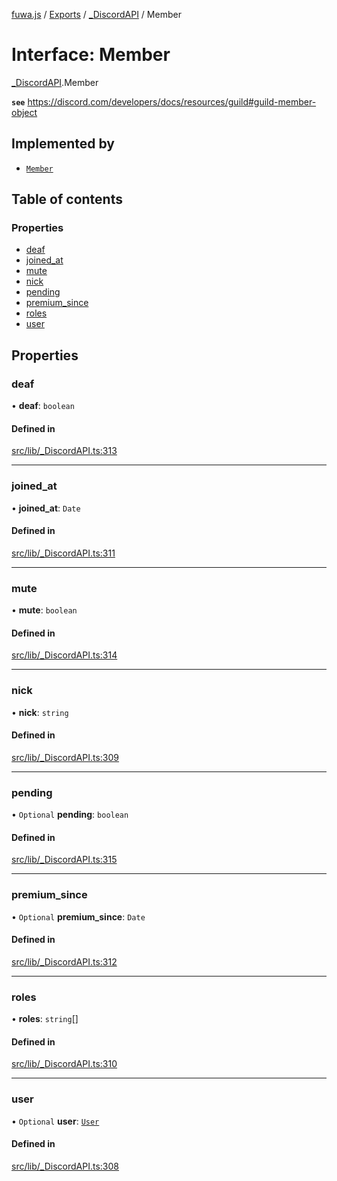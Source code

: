 [fuwa.js](../README.md) / [Exports](../modules.md) / [_DiscordAPI](../modules/_DiscordAPI.md) / Member

# Interface: Member

[_DiscordAPI](../modules/_DiscordAPI.md).Member

**`see`** https://discord.com/developers/docs/resources/guild#guild-member-object

## Implemented by

- [`Member`](../classes/discord_Member.Member.md)

## Table of contents

### Properties

- [deaf](_DiscordAPI.Member.md#deaf)
- [joined_at](_DiscordAPI.Member.md#joined_at)
- [mute](_DiscordAPI.Member.md#mute)
- [nick](_DiscordAPI.Member.md#nick)
- [pending](_DiscordAPI.Member.md#pending)
- [premium_since](_DiscordAPI.Member.md#premium_since)
- [roles](_DiscordAPI.Member.md#roles)
- [user](_DiscordAPI.Member.md#user)

## Properties

### deaf

• **deaf**: `boolean`

#### Defined in

[src/lib/_DiscordAPI.ts:313](https://github.com/Fuwajs/Fuwa.js/blob/6865cb6/src/lib/_DiscordAPI.ts#L313)

___

### joined\_at

• **joined\_at**: `Date`

#### Defined in

[src/lib/_DiscordAPI.ts:311](https://github.com/Fuwajs/Fuwa.js/blob/6865cb6/src/lib/_DiscordAPI.ts#L311)

___

### mute

• **mute**: `boolean`

#### Defined in

[src/lib/_DiscordAPI.ts:314](https://github.com/Fuwajs/Fuwa.js/blob/6865cb6/src/lib/_DiscordAPI.ts#L314)

___

### nick

• **nick**: `string`

#### Defined in

[src/lib/_DiscordAPI.ts:309](https://github.com/Fuwajs/Fuwa.js/blob/6865cb6/src/lib/_DiscordAPI.ts#L309)

___

### pending

• `Optional` **pending**: `boolean`

#### Defined in

[src/lib/_DiscordAPI.ts:315](https://github.com/Fuwajs/Fuwa.js/blob/6865cb6/src/lib/_DiscordAPI.ts#L315)

___

### premium\_since

• `Optional` **premium\_since**: `Date`

#### Defined in

[src/lib/_DiscordAPI.ts:312](https://github.com/Fuwajs/Fuwa.js/blob/6865cb6/src/lib/_DiscordAPI.ts#L312)

___

### roles

• **roles**: `string`[]

#### Defined in

[src/lib/_DiscordAPI.ts:310](https://github.com/Fuwajs/Fuwa.js/blob/6865cb6/src/lib/_DiscordAPI.ts#L310)

___

### user

• `Optional` **user**: [`User`](_DiscordAPI.User.md)

#### Defined in

[src/lib/_DiscordAPI.ts:308](https://github.com/Fuwajs/Fuwa.js/blob/6865cb6/src/lib/_DiscordAPI.ts#L308)
